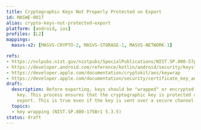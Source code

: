 ```yaml
---
title: Cryptographic Keys Not Properly Protected on Export
id: MASWE-0017
alias: crypto-keys-not-protected-export
platform: [android, ios]
profiles: [L2]
mappings:
  masvs-v2: [MASVS-CRYPTO-2, MASVS-STORAGE-1, MASVS-NETWORK-1]

refs:
- https://nvlpubs.nist.gov/nistpubs/SpecialPublications/NIST.SP.800-57pt1r5.pdf
- https://developer.android.com/reference/kotlin/android/security/keystore/KeyProtection
- https://developer.apple.com/documentation/cryptokit/aes/keywrap
- https://developer.apple.com/documentation/security/certificate_key_and_trust_services/keys/storing_keys_as_data#2933723
draft:
  description: Before exporting, keys should be "wrapped" or encrypted with another
    key. This process ensures that the cryptographic key is protected during and after
    export. This is true even if the key is sent over a secure channel.
  topics:
  - key wrapping (NIST.SP.800-175Br1 5.3.5)
status: draft
---
```


